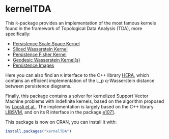 
<!-- README.md is generated from README.Rmd. Please edit that file -->

# kernelTDA

<!-- badges: start -->

<!-- badges: end -->

This `R`-package provides an implementation of the most famous kernels
found in the framework of Topological Data Analysis (TDA), more
specifically:

  - [Persistence Scale Space
    Kernel](http://openaccess.thecvf.com/content_cvpr_2015/papers/Reininghaus_A_Stable_Multi-Scale_2015_CVPR_paper.pdf)
  - [Sliced Wasserstein
    Kernel](https://dl.acm.org/citation.cfm?id=3305450)
  - [Persistence Fisher
    Kernel](http://papers.nips.cc/paper/8205-persistence-fisher-kernel-a-riemannian-manifold-kernel-for-persistence-diagrams.pdf)
  - [Geodesic Wasserstein Kernel(s)](https://arxiv.org/abs/1709.07100)
  - [Persistence
    Images](http://www.jmlr.org/papers/volume18/16-337/16-337.pdf)


Here you can also find an `R` interface to the C++ library
[HERA](https://bitbucket.org/grey_narn/hera/src/master/), which contains
an efficient implementation of the L_p q-Wasserstein distance
between persistence diagrams.


Finally, this package contains a solver for kernelized Support Vector Machine problems with indefinite kernels, based on the algorithm proposed by [Loosli et al.](https://hal.archives-ouvertes.fr/hal-01593553/document). The implementation is largely based on the C++ library [LIBSVM](https://www.csie.ntu.edu.tw/~cjlin/libsvm/), and on its R interface in the package [e1071](https://CRAN.R-project.org/package=e1071).


This package is now on CRAN, you can install it with:

``` r
install.packages("kernelTDA")
```
